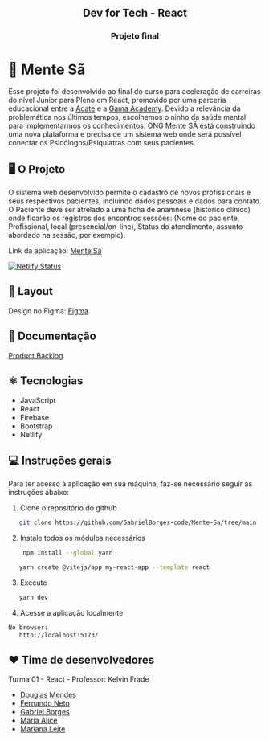 <p align="center">
  <h2 align="center"><b>Dev for Tech - React</b></h2>
    <h3 align="center">Projeto final</h2> </p>

# 🧠 Mente Sã

Esse projeto foi desenvolvido ao final do curso para aceleração de carreiras do nível Junior para Pleno em React, promovido por uma parceria educacional entre a [Acate](https://www.acate.com.br/) e a [Gama Academy](https://gama.academy/). Devido a relevância da problemática nos últimos tempos, escolhemos o ninho da saúde mental para implementarmos os conhecimentos:  ONG Mente SÃ está construindo uma nova plataforma e precisa de um sistema web onde será possível conectar os Psicólogos/Psiquiatras com seus pacientes.

## 🖥️ O Projeto

O sistema web desenvolvido permite o cadastro de novos profissionais e seus respectivos pacientes, incluindo dados pessoais e dados para contato. O Paciente deve ser atrelado a uma ficha de anamnese (histórico clínico) onde ficarão os registros dos encontros sessões: (Nome do paciente, Profissional, local (presencial/on-line), Status do atendimento, assunto abordado na sessão, por exemplo). 

Link da aplicação: [Mente Sã](https://dazzling-sundae-cf6238.netlify.app/)

[![Netlify Status](https://api.netlify.com/api/v1/badges/444c5237-669e-4c0a-925c-2eaed4106030/deploy-status)](https://app.netlify.com/sites/dazzling-sundae-cf6238/deploys)

## 🎨 Layout

Design no Figma: [Figma](https://www.figma.com/file/K8C7gVko5gSdNNG5eVdFAs/Mente-Sa---Project-Gama-Academy-team-library?node-id=0%3A1)

## :green_book: Documentação
[Product Backlog](https://docs.google.com/document/d/1rvyLv8miQansTGXsydFrw3JySvP8n8wkF5xNwUIG_u8/edit)

## ⚛️ Tecnologias 

* JavaScript
* React
* Firebase
* Bootstrap
* Netlify

## :computer: Instruções gerais 

Para ter acesso à aplicação em sua máquina, faz-se necessário seguir as instruções abaixo:

1. Clone o repositório do github

```sh
   git clone https://github.com/GabrielBorges-code/Mente-Sa/tree/main
```
2. Instale todos os módulos necessários

```sh
    npm install --global yarn
```
```sh
   yarn create @vitejs/app my-react-app --template react
```
3. Execute
```sh 
   yarn dev
 ```
4. Acesse a aplicação localmente
 ```sh
No browser:
    http://localhost:5173/
```

## :heart: Time de desenvolvedores
Turma 01 - React - Professor: Kelvin Frade

* [Douglas Mendes](https://github.com/mendesdouglas)
* [Fernando Neto](https://github.com/FernandoNeto96)
* [Gabriel Borges](https://github.com/GabrielBorges-code)
* [Maria Alice](https://github.com/alicemelosousa)
* [Mariana Leite](https://github.com/marianalm123)
